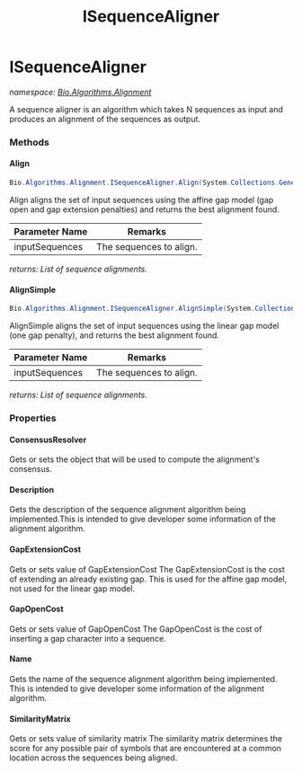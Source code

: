 ﻿---
title: ISequenceAligner
---

# ISequenceAligner
_namespace: [Bio.Algorithms.Alignment](N-Bio.Algorithms.Alignment.html)_

A sequence aligner is an algorithm which takes N sequences as input and produces an 
 alignment of the sequences as output.

### Methods

#### Align
```csharp
Bio.Algorithms.Alignment.ISequenceAligner.Align(System.Collections.Generic.IEnumerable{Bio.ISequence})
```
Align aligns the set of input sequences using the affine gap model (gap open and gap extension penalties)
 and returns the best alignment found.

|Parameter Name|Remarks|
|--------------|-------|
|inputSequences|The sequences to align.|

_returns: List of sequence alignments._

#### AlignSimple
```csharp
Bio.Algorithms.Alignment.ISequenceAligner.AlignSimple(System.Collections.Generic.IEnumerable{Bio.ISequence})
```
AlignSimple aligns the set of input sequences using the linear gap model (one gap penalty), 
 and returns the best alignment found.

|Parameter Name|Remarks|
|--------------|-------|
|inputSequences|The sequences to align.|

_returns: List of sequence alignments._



### Properties

#### ConsensusResolver
Gets or sets the object that will be used to compute the alignment's consensus.
#### Description
Gets the description of the sequence alignment algorithm being
 implemented.This is intended to give developer
 some information of the alignment algorithm.
#### GapExtensionCost
Gets or sets value of GapExtensionCost 
 The GapExtensionCost is the cost of extending an already existing gap.
 This is used for the affine gap model, not used for the linear gap model.
#### GapOpenCost
Gets or sets value of GapOpenCost
 The GapOpenCost is the cost of inserting a gap character into 
 a sequence.
#### Name
Gets the name of the sequence alignment algorithm being
 implemented. This is intended to give developer
 some information of the alignment algorithm.
#### SimilarityMatrix
Gets or sets value of similarity matrix
 The similarity matrix determines the score for any possible pair
 of symbols that are encountered at a common location across the 
 sequences being aligned.

